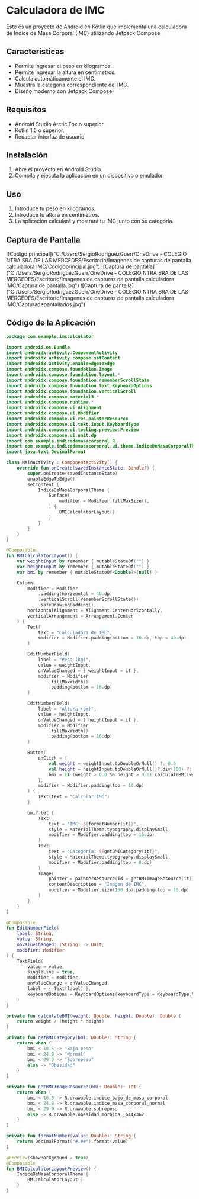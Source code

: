 # Calculadora de IMC

Este es un proyecto de Android en Kotlin que implementa una calculadora de Índice de Masa Corporal (IMC) utilizando Jetpack Compose.

## Características
- Permite ingresar el peso en kilogramos.
- Permite ingresar la altura en centímetros.
- Calcula automáticamente el IMC.
- Muestra la categoría correspondiente del IMC.
- Diseño moderno con Jetpack Compose.

## Requisitos
- Android Studio Arctic Fox o superior.
- Kotlin 1.5 o superior.
- Redactar interfaz de usuario.

## Instalación
1. Abre el proyecto en Android Studio.
2. Compila y ejecuta la aplicación en un dispositivo o emulador.

## Uso
1. Introduce tu peso en kilogramos.
2. Introduce tu altura en centímetros.
3. La aplicación calculará y mostrará tu IMC junto con su categoría.

## Captura de Pantalla
![Codigo principal]("C:/Users/SergioRodriguezGuerr/OneDrive - COLEGIO NTRA SRA DE LAS MERCEDES/Escritorio/Imagenes de capturas de pantalla calculadora IMC/Codigoprincipal.jpg")
![Captura de pantalla]("C:/Users/SergioRodriguezGuerr/OneDrive - COLEGIO NTRA SRA DE LAS MERCEDES/Escritorio/Imagenes de capturas de pantalla calculadora IMC/Captura de pantalla.jpg")
![Captura de pantalla]("C:/Users/SergioRodriguezGuerr/OneDrive - COLEGIO NTRA SRA DE LAS MERCEDES/Escritorio/Imagenes de capturas de pantalla calculadora IMC/Capturadepantallados.jpg")

## Código de la Aplicación

```kotlin
package com.example.imccalculator

import android.os.Bundle
import androidx.activity.ComponentActivity
import androidx.activity.compose.setContent
import androidx.activity.enableEdgeToEdge
import androidx.compose.foundation.Image
import androidx.compose.foundation.layout.*
import androidx.compose.foundation.rememberScrollState
import androidx.compose.foundation.text.KeyboardOptions
import androidx.compose.foundation.verticalScroll
import androidx.compose.material3.*
import androidx.compose.runtime.*
import androidx.compose.ui.Alignment
import androidx.compose.ui.Modifier
import androidx.compose.ui.res.painterResource
import androidx.compose.ui.text.input.KeyboardType
import androidx.compose.ui.tooling.preview.Preview
import androidx.compose.ui.unit.dp
import com.example.indicedemasacorporal.R
import com.example.indicedemasacorporal.ui.theme.IndiceDeMasaCorporalTheme
import java.text.DecimalFormat

class MainActivity : ComponentActivity() {
    override fun onCreate(savedInstanceState: Bundle?) {
        super.onCreate(savedInstanceState)
        enableEdgeToEdge()
        setContent {
            IndiceDeMasaCorporalTheme {
                Surface(
                    modifier = Modifier.fillMaxSize(),
                ) {
                    BMICalculatorLayout()
                }
            }
        }
    }
}

@Composable
fun BMICalculatorLayout() {
    var weightInput by remember { mutableStateOf("") }
    var heightInput by remember { mutableStateOf("") }
    var bmi by remember { mutableStateOf<Double?>(null) }

    Column(
        modifier = Modifier
            .padding(horizontal = 40.dp)
            .verticalScroll(rememberScrollState())
            .safeDrawingPadding(),
        horizontalAlignment = Alignment.CenterHorizontally,
        verticalArrangement = Arrangement.Center
    ) {
        Text(
            text = "Calculadora de IMC",
            modifier = Modifier.padding(bottom = 16.dp, top = 40.dp)
        )

        EditNumberField(
            label = "Peso (kg)",
            value = weightInput,
            onValueChanged = { weightInput = it },
            modifier = Modifier
                .fillMaxWidth()
                .padding(bottom = 16.dp)
        )

        EditNumberField(
            label = "Altura (cm)",
            value = heightInput,
            onValueChanged = { heightInput = it },
            modifier = Modifier
                .fillMaxWidth()
                .padding(bottom = 16.dp)
        )

        Button(
            onClick = {
                val weight = weightInput.toDoubleOrNull() ?: 0.0
                val height = heightInput.toDoubleOrNull()?.div(100) ?: 0.0
                bmi = if (weight > 0.0 && height > 0.0) calculateBMI(weight, height) else null
            },
            modifier = Modifier.padding(top = 16.dp)
        ) {
            Text(text = "Calcular IMC")
        }

        bmi?.let {
            Text(
                text = "IMC: ${formatNumber(it)}",
                style = MaterialTheme.typography.displaySmall,
                modifier = Modifier.padding(top = 16.dp)
            )
            Text(
                text = "Categoría: ${getBMICategory(it)}",
                style = MaterialTheme.typography.displaySmall,
                modifier = Modifier.padding(top = 8.dp)
            )
            Image(
                painter = painterResource(id = getBMIImageResource(it)),
                contentDescription = "Imagen de IMC",
                modifier = Modifier.size(150.dp).padding(top = 16.dp)
            )
        }
    }
}

@Composable
fun EditNumberField(
    label: String,
    value: String,
    onValueChanged: (String) -> Unit,
    modifier: Modifier
) {
    TextField(
        value = value,
        singleLine = true,
        modifier = modifier,
        onValueChange = onValueChanged,
        label = { Text(label) },
        keyboardOptions = KeyboardOptions(keyboardType = KeyboardType.Number)
    )
}

private fun calculateBMI(weight: Double, height: Double): Double {
    return weight / (height * height)
}

private fun getBMICategory(bmi: Double): String {
    return when {
        bmi < 18.5 -> "Bajo peso"
        bmi < 24.9 -> "Normal"
        bmi < 29.9 -> "Sobrepeso"
        else -> "Obesidad"
    }
}

private fun getBMIImageResource(bmi: Double): Int {
    return when {
        bmi < 18.5 -> R.drawable.indice_bajo_de_masa_corporal
        bmi < 24.9 -> R.drawable.indice_masa_corporal_normal
        bmi < 29.9 -> R.drawable.sobrepeso
        else -> R.drawable.obesidad_morbida__644x362
    }
}

private fun formatNumber(value: Double): String {
    return DecimalFormat("#.##").format(value)
}

@Preview(showBackground = true)
@Composable
fun BMICalculatorLayoutPreview() {
    IndiceDeMasaCorporalTheme {
        BMICalculatorLayout()
    }
}
